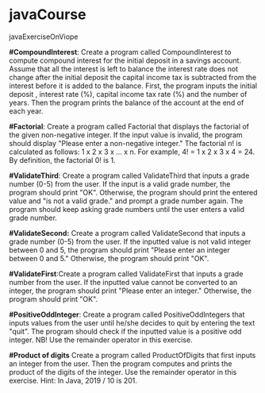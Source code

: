 # javaCourse
javaExerciseOnViope

**#CompoundInterest**: Create a program called CompoundInterest to compute compound interest for the initial deposit in a savings account.
Assume that all the interest is left to balance the interest rate does not change after the initial deposit the capital income tax is subtracted from the interest before it is added to the balance.
First, the program inputs the initial deposit , interest rate (%), capital income tax rate (%) and the number of years. Then the program prints the balance of the account at the end of each year.

**#Factorial**: Create a program called Factorial that displays the factorial of the given non-negative integer. If the input value is invalid, the program should display "Please enter a non-negative integer."
The factorial n! is calculated as follows: 1 x 2 x 3 x ... x n. 
For example, 4! = 1 x 2 x 3 x 4 = 24.
By definition, the factorial 0! is 1.

**#ValidateThird**: Create a program called ValidateThird that inputs a grade number (0-5) from the user. If the input is a valid grade number, the program should print "OK". Otherwise, the program should print the entered value and "is not a valid grade." and prompt a grade number again. The program should keep asking grade numbers until the user enters a valid grade number.

**#ValidateSecond:** Create a program called ValidateSecond that inputs a grade number (0-5) from the user. If the inputted value is not valid integer between 0 and 5, the program should print "Please enter an integer between 0 and 5." Otherwise, the program should print "OK".

**#ValidateFirst**:Create a program called ValidateFirst that inputs a grade number from the user. If the inputted value cannot be converted to an integer, the program should print "Please enter an integer." Otherwise, the program should print "OK".

**#PositiveOddInteger**: Create a program called PositiveOddIntegers that inputs values from the user until he/she decides to quit by entering the text "quit". The program should check if the inputted value is a positive odd integer. NB! Use the remainder operator in this exercise.

**#Product of digits**
Create a program called ProductOfDigits that first inputs an integer from the user. Then the program computes and prints the product of the digits of the integer. Use the remainder operator in this exercise. Hint: In Java, 2019 / 10 is 201.
